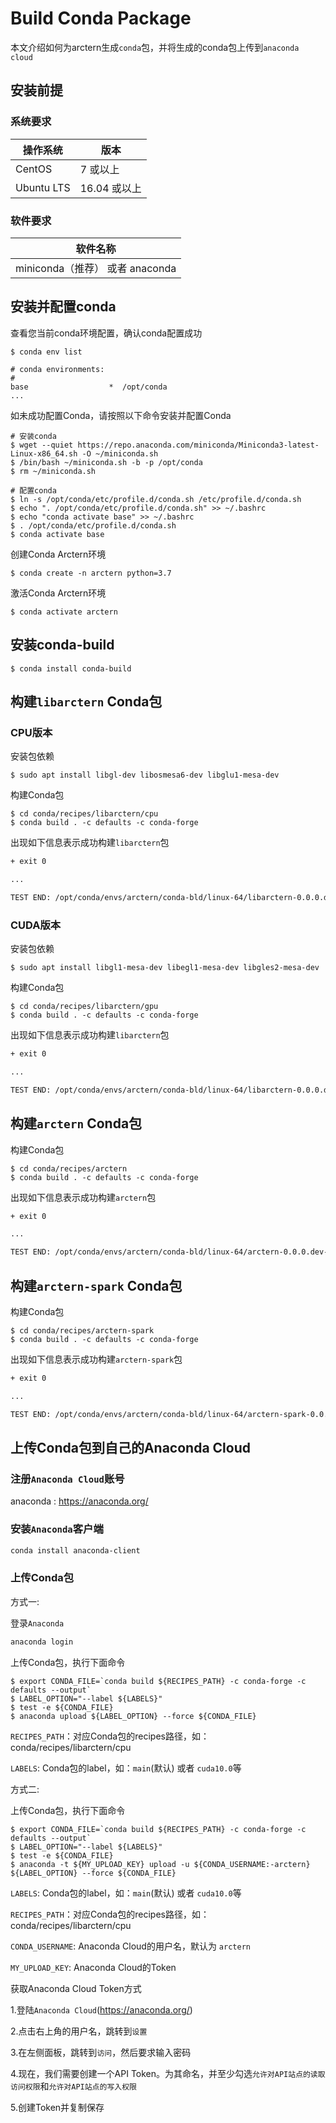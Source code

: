 # Build Conda Package
本文介绍如何为arctern生成`conda`包，并将生成的conda包上传到`anaconda cloud`

## 安装前提

### 系统要求

| 操作系统    | 版本          |
| ---------- | ------------ |
| CentOS     | 7 或以上      |
| Ubuntu LTS | 16.04 或以上  |

### 软件要求

| 软件名称                    |
| -------------------------- |
| miniconda（推荐） 或者 anaconda     |

## 安装并配置conda

查看您当前conda环境配置，确认conda配置成功
```shell
$ conda env list

# conda environments:
#
base                  *  /opt/conda
...
```

如未成功配置Conda，请按照以下命令安装并配置Conda
```shell
# 安装conda
$ wget --quiet https://repo.anaconda.com/miniconda/Miniconda3-latest-Linux-x86_64.sh -O ~/miniconda.sh
$ /bin/bash ~/miniconda.sh -b -p /opt/conda
$ rm ~/miniconda.sh

# 配置conda
$ ln -s /opt/conda/etc/profile.d/conda.sh /etc/profile.d/conda.sh
$ echo ". /opt/conda/etc/profile.d/conda.sh" >> ~/.bashrc
$ echo "conda activate base" >> ~/.bashrc
$ . /opt/conda/etc/profile.d/conda.sh
$ conda activate base
```

创建Conda Arctern环境
```shell
$ conda create -n arctern python=3.7
```

激活Conda Arctern环境
```shell
$ conda activate arctern
```

## 安装conda-build
```shell
$ conda install conda-build
```

## 构建`libarctern` Conda包

### CPU版本

安装包依赖
```shell
$ sudo apt install libgl-dev libosmesa6-dev libglu1-mesa-dev
```

构建Conda包
```shell
$ cd conda/recipes/libarctern/cpu
$ conda build . -c defaults -c conda-forge
```

出现如下信息表示成功构建`libarctern`包
```txt
+ exit 0

...

TEST END: /opt/conda/envs/arctern/conda-bld/linux-64/libarctern-0.0.0.dev-0.tar.bz2
```

### CUDA版本

安装包依赖
```shell
$ sudo apt install libgl1-mesa-dev libegl1-mesa-dev libgles2-mesa-dev
```

构建Conda包
```shell
$ cd conda/recipes/libarctern/gpu
$ conda build . -c defaults -c conda-forge
```

出现如下信息表示成功构建`libarctern`包
```txt
+ exit 0

...

TEST END: /opt/conda/envs/arctern/conda-bld/linux-64/libarctern-0.0.0.dev-0.tar.bz2
```

## 构建`arctern` Conda包

构建Conda包
```shell
$ cd conda/recipes/arctern
$ conda build . -c defaults -c conda-forge
```

出现如下信息表示成功构建`arctern`包
```txt
+ exit 0

...

TEST END: /opt/conda/envs/arctern/conda-bld/linux-64/arctern-0.0.0.dev-0.tar.bz2
```

## 构建`arctern-spark` Conda包

构建Conda包
```shell
$ cd conda/recipes/arctern-spark
$ conda build . -c defaults -c conda-forge
```

出现如下信息表示成功构建`arctern-spark`包
```txt
+ exit 0

...

TEST END: /opt/conda/envs/arctern/conda-bld/linux-64/arctern-spark-0.0.0.dev-0.tar.bz2
```

## 上传Conda包到自己的Anaconda Cloud

### 注册`Anaconda Cloud`账号
anaconda : https://anaconda.org/

### 安装`Anaconda`客户端
```bash
conda install anaconda-client
```

### 上传Conda包

方式一:

登录`Anaconda`
```bash
anaconda login
```

上传Conda包，执行下面命令
```shell
$ export CONDA_FILE=`conda build ${RECIPES_PATH} -c conda-forge -c defaults --output`
$ LABEL_OPTION="--label ${LABELS}"
$ test -e ${CONDA_FILE}
$ anaconda upload ${LABEL_OPTION} --force ${CONDA_FILE}
```
`RECIPES_PATH`：对应Conda包的recipes路径，如：conda/recipes/libarctern/cpu

`LABELS`: Conda包的label，如：`main`(默认) 或者 `cuda10.0`等

方式二:

上传Conda包，执行下面命令
```shell
$ export CONDA_FILE=`conda build ${RECIPES_PATH} -c conda-forge -c defaults --output`
$ LABEL_OPTION="--label ${LABELS}"
$ test -e ${CONDA_FILE}
$ anaconda -t ${MY_UPLOAD_KEY} upload -u ${CONDA_USERNAME:-arctern} ${LABEL_OPTION} --force ${CONDA_FILE}
```
`LABELS`: Conda包的label，如：`main`(默认) 或者 `cuda10.0`等

`RECIPES_PATH`：对应Conda包的recipes路径，如：conda/recipes/libarctern/cpu

`CONDA_USERNAME`: Anaconda Cloud的用户名，默认为 `arctern`

`MY_UPLOAD_KEY`: Anaconda Cloud的Token

获取Anaconda Cloud Token方式

  1.登陆`Anaconda Cloud`(https://anaconda.org/)

  2.点击右上角的用户名，跳转到`设置`

  3.在左侧面板，跳转到`访问`，然后要求输入密码

  4.现在，我们需要创建一个API Token。为其命名，并至少勾选`允许对API站点的读取访问权限`和`允许对API站点的写入权限`
  
  5.创建Token并复制保存
